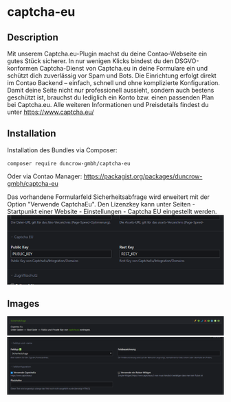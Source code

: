 # captcha-eu

## Description
Mit unserem Captcha.eu-Plugin machst du deine Contao-Webseite ein gutes Stück sicherer. In nur wenigen Klicks bindest du den DSGVO-konformen Captcha-Dienst von Captcha.eu in deine Formulare ein und schützt dich zuverlässig vor Spam und Bots. Die Einrichtung erfolgt direkt im Contao Backend – einfach, schnell und ohne komplizierte Konfiguration.
Damit deine Seite nicht nur professionell aussieht, sondern auch bestens geschützt ist, brauchst du lediglich ein Konto bzw. einen passenden Plan bei Captcha.eu. Alle weiteren Informationen und Preisdetails findest du unter https://www.captcha.eu/


## Installation

Installation des Bundles via Composer:

```
composer require duncrow-gmbh/captcha-eu
```
Oder via Contao Manager: https://packagist.org/packages/duncrow-gmbh/captcha-eu

Das vorhandene Formularfeld Sicherheitsabfrage wird erweitert mit der Option "Verwende CaptchaEu". 
Den Lizenzkey kann unter Seiten - Startpunkt einer Website - Einstellungen - Captcha EU eingestellt werden.
![](docs/images/image3.png)

## Images
![](docs/images/image1.png)
![](docs/images/image2.png)
